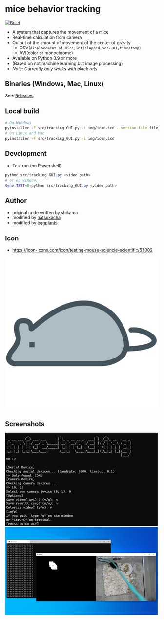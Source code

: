 # mice behavior tracking

[![Build](https://github.com/eggplants/mice-behavior-tracking/actions/workflows/build.yml/badge.svg)](https://github.com/eggplants/mice-behavior-tracking/actions/workflows/build.yml)

- A system that captures the movement of a mice
- Real-time calculation from camera
- Output of the amount of movement of the center of gravity
  - CSV(`displacement_of_mice,int(elapsed_sec/10),timestamp`)
  - AVI(color or monochrome)
- Available on Python 3.9 or more
- (Based on not machine learning but image processing)
- *Note: Currently only works with black rats*

## Binaries (Windows, Mac, Linux)

See: [Releases](https://github.com/eggplants/mice-behavior-tracking/releases)

## Local build

```bash
# On Windows
pyinstaller -F src/tracking_GUI.py -i img/icon.ico --version-file file_version_info.txt
# On Linux and Mac
pyinstaller -F src/tracking_GUI.py -i img/icon.ico
```

## Development

- Test run (on Powershell)

```powershell
python src/tracking_GUI.py <video path>
# or no window...
$env:TEST=0;python src/tracking_GUI.py <video path>
```

## Author

- original code written by shikama
- modified by [natsukacha](https://github.com/natsukacha)
- modified by [eggplants](https://github.com/eggplants)

## Icon

- <https://icon-icons.com/icon/testing-mouse-sciencie-scientific/53002>

![icon](img/icon.png)

## Screenshots

![sc1](img/01.png)
![sc2](img/02.png)
